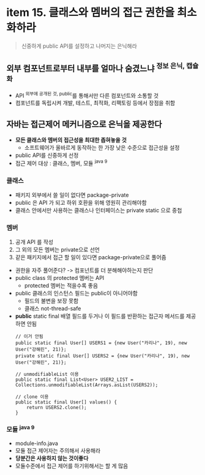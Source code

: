 <h1>item 15. 클래스와 멤버의 접근 권한을 최소화하라</h1>

> 신중하게 public API를 설정하고 나머지는 은닉해라


<h2>외부 컴포넌트로부터 내부를 얼마나 숨겼느냐 <sup>정보 은닉, 캡슐화</sup></h2>

- API <sup>외부에 공개된 것, public</sup>를 통해서만 다른 컴포넌트와 소통할 것
- 컴포넌트를 독립시켜 개발, 테스트, 최적화, 리팩토링 등에서 장점을 취함

<h2>자바는 접근제어 메커니즘으로 은닉을 제공한다</h2>

- **모든 클래스와 멤버의 접근성을 최대한 좁혀놓을 것**
    - 소프트웨어가 올바르게 동작하는 한 가장 낮은 수준으로 접근성을 설정
- public API를 신중하게 선정
- 접근 제어 대상 : 클래스, 멤버, 모듈 <sup>java 9</sup>

<h3>클래스</h3>

- 패키지 외부에서 쓸 일이 없다면 package-private
- public 은 API 가 되고 하위 호환을 위해 영원히 관리해야함
- 클래스 안에서만 사용하는 클래스나 인터페이스는 private static 으로 중첩

<h3>멤버</h3>

1. 공개 API 를 작성
2. 그 외의 모든 멤버는 private으로 선언
3. 같은 패키지에서 접근 할 일이 있다면 package-private으로 풀어줌

- 권한을 자주 풀어준다? -> 컴포넌트를 더 분해해야하는지 판단
- public class 의 protected 멤버는 API
    - protected 멤버는 적을수록 좋음
- public 클래스의 인스턴스 필드는 public이 아니어야함
    - 필드의 불변을 보장 못함
    - 클래스 not-thread-safe
- **public** static final 배열 필드를 두거나 이 필드를 반환하는 접근자 메서드를 제공하면 안됨
  ~~~~
  // 이거 안됨
  public static final User[] USERS1 = {new User("카리나", 19), new User("강해린", 21)};
  private static final User[] USERS2 = {new User("카리나", 19), new User("강해린", 21)};
  
  // unmodifiableList 이용
  public static final List<User> USER2_LIST = Collections.unmodifiableList(Arrays.asList(USERS2));
  
  // clone 이용
  public static final User[] values() {
      return USERS2.clone();
  }
  ~~~~

<h3>모듈 <sup>java 9</sup></h3>

- module-info.java
- 모듈 접근 제어자는 주의해서 사용해라
- **당분간은 사용하지 않는 것이좋다**
- 모듈수준에서 접근 제어를 하기위해서는 할 게 많음
